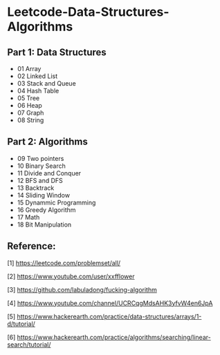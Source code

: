 # Leetcode-Data-Structures-Algorithms

## Part 1: Data Structures 
- 01 Array
- 02 Linked List
- 03 Stack and Queue
- 04 Hash Table
- 05 Tree
- 06 Heap
- 07 Graph
- 08 String

## Part 2: Algorithms
- 09 Two pointers
- 10 Binary Search
- 11 Divide and Conquer
- 12 BFS and DFS
- 13 Backtrack
- 14 Sliding Window
- 15 Dynammic Programming
- 16 Greedy Algorithm
- 17 Math
- 18 Bit Manipulation

## Reference:
[1] https://leetcode.com/problemset/all/

[2] https://www.youtube.com/user/xxfflower

[3] https://github.com/labuladong/fucking-algorithm

[4] https://www.youtube.com/channel/UCRCqgMdsAHK3yfvW4en6JpA

[5] https://www.hackerearth.com/practice/data-structures/arrays/1-d/tutorial/

[6] https://www.hackerearth.com/practice/algorithms/searching/linear-search/tutorial/
